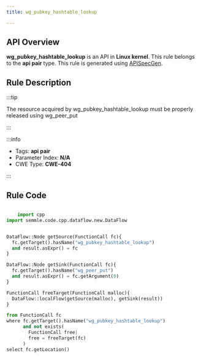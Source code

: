 ```yaml
---
title: wg_pubkey_hashtable_lookup

---
```



## API Overview
**wg_pubkey_hashtable_lookup** is an API in **Linux kernel**. This rule belongs to the **api pair** type. This rule is generated using [APISpecGen](../../tools/APISpecGen).
## Rule Description

:::tip

The resource acquired by wg_pubkey_hashtable_lookup must be properly released using wg_peer_put

:::

:::info

- Tags: **api pair**
- Parameter Index: **N/A**
- CWE Type: **CWE-404**

:::

## Rule Code
```python

    import cpp
import semmle.code.cpp.dataflow.new.DataFlow


DataFlow::Node getSource(FunctionCall fc){
  fc.getTarget().hasName("wg_pubkey_hashtable_lookup")
  and result.asExpr() = fc
}

DataFlow::Node getSink(FunctionCall fc){
  fc.getTarget().hasName("wg_peer_put")
  and result.asExpr() = fc.getArgument(0)
}

FunctionCall freeTarget(FunctionCall malloc){
  DataFlow::localFlow(getSource(malloc), getSink(result))
}

from FunctionCall fc
where fc.getTarget().hasName("wg_pubkey_hashtable_lookup")
      and not exists(
        FunctionCall free| 
        free = freeTarget(fc)
      )
select fc.getLocation()

    
```